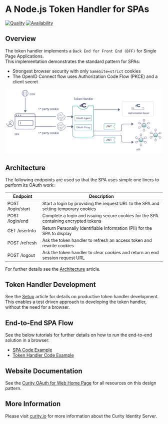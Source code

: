 # A Node.js Token Handler for SPAs

[![Quality](https://img.shields.io/badge/quality-experiment-red)](https://curity.io/resources/code-examples/status/)
[![Availability](https://img.shields.io/badge/availability-source-blue)](https://curity.io/resources/code-examples/status/)

## Overview

The token handler implements a `Back End for Front End (BFF)` for Single Page Applications.\
This implementation demonstrates the standard pattern for SPAs:

- Strongest browser security with only `SameSite=strict` cookies
- The OpenID Connect flow uses Authorization Code Flow (PKCE) and a client secret

![Logical Components](/doc/logical-components.png)

## Architecture

The following endpoints are used so that the SPA uses simple one liners to perform its OAuth work:

| Endpoint | Description |
| -------- | ----------- |
| POST /login/start | Start a login by providing the request URL to the SPA and setting temporary cookies |
| POST /login/end | Complete a login and issuing secure cookies for the SPA containing encrypted tokens |
| GET /userInfo | Return Personally Identifiable Information (PII) for the SPA to display |
| POST /refresh | Ask the token handler to refresh an access token and rewrite cookies |
| POST /logout | Ask the token handler to clear cookies and return an end session request URL |

For further details see the [Architecture](/doc/Architecture.md) article.

## Token Handler Development

See the [Setup](/doc/Setup.md) article for details on productive token handler development.\
This enables a test driven approach to developing the token handler, without the need for a browser.

## End-to-End SPA Flow

See the below tutorials for further details on how to run the end-to-end solution in a browser:

- [SPA Code Example](https://curity.io/resources/learn/token-handler-spa-example/)
- [Token Handler Code Example](https://curity.io/resources/learn/token-handler-example/)

## Website Documentation

See the [Curity OAuth for Web Home Page](https://curity.io/product/token-service/oauth-for-web/) for all resources on this design pattern.

## More Information

Please visit [curity.io](https://curity.io/) for more information about the Curity Identity Server.
